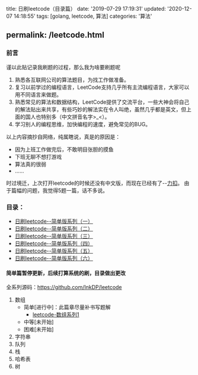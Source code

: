 title: 日刷leetcode（目录篇）
date: '2019-07-29 17:19:31'
updated: '2020-12-07 14:18:55'
tags: [golang, leetcode, 算法]
categories: '算法'

permalink: /leetcode.html
---
### 前言

谨以此贴记录我刷题的过程，那么我为啥要刷题呢

1. 熟悉各互联网公司的算法题目，为找工作做准备。
2. 复习以前学过的编程语言，LeetCode支持几乎所有主流编程语言，大家可以用不同语言来做题。
3. 熟悉常见的算法和数据结构，LeetCode提供了交流平台，一些大神会将自己的解法贴出来共享，有些巧妙的解法实在令人叫绝，虽然几乎都是英文，但上面的国人也特别多（中文拼音名字>_<）。
4. 学习别人的编程思维，加快编程的速度，避免常见的BUG。

以上内容摘抄自网络，纯属瞎说，真是的原因是：

* 因为上班工作做完后，不敢明目张胆的摸鱼
* 下班无聊不想打游戏
* 算法真的很弱
* ......

时过境迁，上次打开leetcode的时候还没有中文版，而现在已经有了--[力扣](https://leetcode-cn.com/)。
由于篇幅的问题，我觉得5题一篇，话不多说。

### 目录：

* [日刷leetcode--简单版系列（一）](https://www.inkdp.cn/leetcode1.html)
* [日刷leetcode--简单版系列（二）](https://www.inkdp.cn/leetcode2.html)
* [日刷leetcode--简单版系列（三）](https://www.inkdp.cn/leetcode3.html)
* [日刷leetcode--简单版系列（四）](https://www.inkdp.cn/leetcode4.html)
* [日刷leetcode--简单版系列（五）](https://www.inkdp.cn/leetcode5.html)
* [日刷leetcode--简单版系列（六）](https://www.inkdp.cn/leetcode6.html)

#### 简单篇暂停更新，后续打算系统的刷，目录做出更改

全系列源码：https://github.com/InkDP/leetcode

1. 数组
   * 简单[进行中]：此篇章尽量补书写题解
     * [leetcode-数组系列1](https://www.inkdp.cn/leetcode_array1.html)
   * 中等[未开始]
   * 困难[未开始]
2. 字符串
3. 队列
4. 栈
5. 哈希表
6. 树

